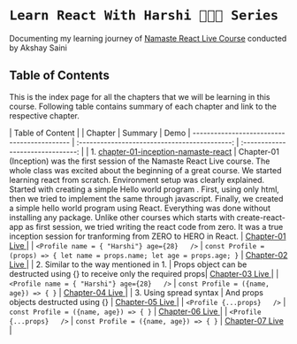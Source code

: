 # `Learn React With Harshi 👩🏻‍💻 Series`
   Documenting my learning journey of [Namaste React Live Course](https://learn.namastedev.com/) conducted by Akshay Saini
   
## Table of Contents
This is the index page for all the chapters that we will be learning in this course. Following table contains summary of each chapter and link to the respective chapter. 

|                                         Table of Content                                                                                  |
| Chapter                                     | Summary                                        | Demo 
| ------------------------------------------- | :-------------------------------------------:  | :-------------------------------:          | 
| 1. [chapter-01-inception-namaste-react](https://github.com/Learn-React-With-Harshi/chapter-01-inception-namaste-react)   | Chapter-01 (Inception) was the first session of the Namaste React Live course. The whole class was excited about the beginning of a great course. We started learning react from scratch. Environment setup was clearly explained. Started with creating a simple Hello world program . First, using only html, then we tried to implement the same through javascript. Finally, we created a simple hello world program using React. Everything was done without installing any package. Unlike other courses which starts with create-react-app as first session, we tried writing the react code from zero. It was a true inception session for tranforming from ZERO to HERO in React. | [Chapter-01 Live ](https://learn-react-with-harshi-chapter-01.netlify.app/) | 
|  ```<Profile name = { "Harshi"} age={28}   />``` |  ``` const Profile = (props) => { let name = props.name; let age = props.age; } ``` |  [Chapter-02 Live ](https://learn-react-with-harshi-chapter-02.netlify.app/) |
| 2.   Similar to the way mentioned in 1.          | Props object can be destructed using {} to receive only the required props| [Chapter-03 Live ](https://learn-react-with-harshi-chapter-03.netlify.app/)  |
| ```<Profile name = { "Harshi"} age={28}   />```  | ``` const Profile = ({name, age}) => { } ```    | [Chapter-04 Live ](https://learn-react-with-harshi-chapter-04.netlify.app/) |
| 3. Using spread syntax                           |  And props objects destructed using {}        | [Chapter-05 Live ](https://learn-react-with-harshi-chapter-05.netlify.app/)  |
| ```<Profile {...props}   />```   | ``` const Profile = ({name, age}) => { } ```  | [Chapter-06 Live ](https://learn-react-with-harshi-chapter-06.netlify.app/)     |
| ```<Profile {...props}   />```   | ``` const Profile = ({name, age}) => { } ```  | [Chapter-07 Live ](https://learn-react-with-harshi-chapter-07.netlify.app/)     |
